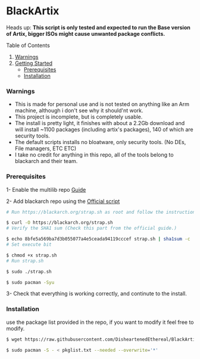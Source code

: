 # BlackArtix
Heads up: 
**This script is only tested and expected to run the Base version of Artix, bigger ISOs might cause unwanted package conflicts.**


<summary>Table of Contents</summary>
  <ol>
    <li>
      <a href="#warnings">Warnings</a>
    </li>
    <li>
      <a href="#getting-started">Getting Started</a>
      <ul>
        <li><a href="#prerequisites">Prerequisites</a></li>
        <li><a href="#installation">Installation</a></li>
      </ul>
    </li>
  </ol>
  
### Warnings
- This is made for personal use and is not tested on anything like an Arm machine, although i don't see why it should'nt work.
- This project is incomplete, but is completely usable.
- The install is pretty light, it finishes with about a 2.2Gb download and will install ~1100 packages (including artix's packages), 140 of which are security tools.
- The default scripts installs no bloatware, only security tools. (No DEs, File managers, ETC ETC)
- I take no credit for anything in this repo, all of the tools belong to blackarch and their team.

### Prerequisites
1- Enable the multilib repo [Guide](https://forum.artixlinux.org/index.php/topic,132.0.html)

2- Add blackarch repo using the [Official script](https://blackarch.org/downloads.html)
```sh
# Run https://blackarch.org/strap.sh as root and follow the instructions.

$ curl -O https://blackarch.org/strap.sh
# Verify the SHA1 sum (Check this part from the official guide.)

$ echo 8bfe5a569ba7d3b055077a4e5ceada94119cccef strap.sh | sha1sum -c
# Set execute bit

$ chmod +x strap.sh
# Run strap.sh

$ sudo ./strap.sh

$ sudo pacman -Syu
```
3- Check that everything is working correctly, and continute to the install.
### Installation
use the package list provided in the repo, if you want to modify it feel free to modify.

```sh 
$ wget https://raw.githubusercontent.com/DisheartenedEthereal/BlackArtix/main/packages.txt

$ sudo pacman -S - < pkglist.txt --needed --overwrite='*'
```
